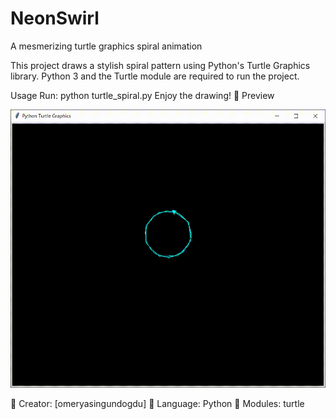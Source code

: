 # NeonSwirl
A mesmerizing turtle graphics spiral animation

This project draws a stylish spiral pattern using Python's Turtle Graphics library.
Python 3 and the Turtle module are required to run the project.

Usage
Run: python turtle_spiral.py
Enjoy the drawing! 🎨
Preview

![Spiral Animation](https://raw.githubusercontent.com/omeryasingundogdu/NeonSwirl/main/screen-capture.gif)


🔹 Creator: [omeryasingundogdu]
🔹 Language: Python
🔹 Modules: turtle
